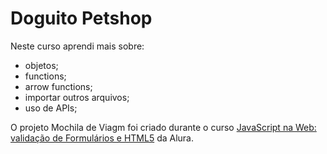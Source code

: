 # Doguito Petshop

Neste curso aprendi mais sobre:
- objetos;
- functions;
- arrow functions;
- importar outros arquivos;
- uso de APIs;

O projeto Mochila de Viagm foi criado durante o curso [JavaScript na Web: validação de Formulários e HTML5](https://cursos.alura.com.br/course/javascript-web-validacao-formularios-html5) da Alura.